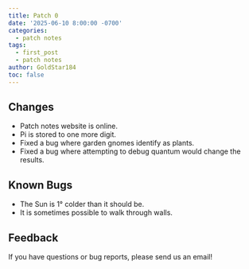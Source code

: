 ```yaml
---
title: Patch 0
date: '2025-06-10 8:00:00 -0700'
categories:
  - patch notes
tags:
  - first_post
  - patch notes
author: GoldStar184
toc: false
---
```


## Changes

- Patch notes website is online.
- Pi is stored to one more digit.
- Fixed a bug where garden gnomes identify as plants.
- Fixed a bug where attempting to debug quantum would change the results.

## Known Bugs

- The Sun is 1° colder than it should be.
- It is sometimes possible to walk through walls.

## Feedback

If you have questions or bug reports, please send us an email!
